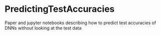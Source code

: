 # PredictingTestAccuracies
Paper and jupyter notebooks describing how to predict test accuracies of DNNs without looking at the test data
